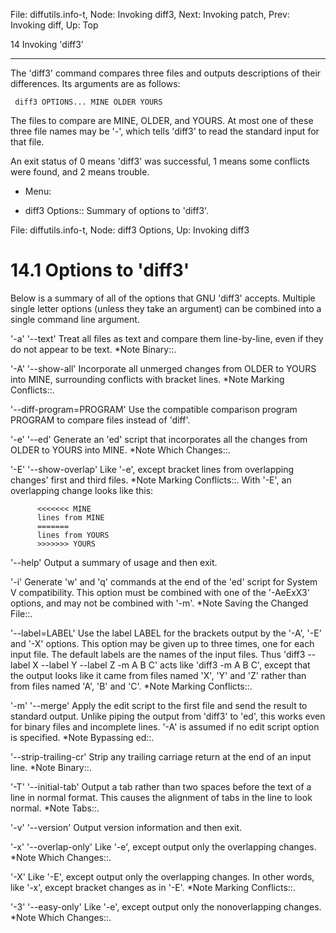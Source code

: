 File: diffutils.info-t,  Node: Invoking diff3,  Next: Invoking patch,  Prev: Invoking diff,  Up: Top

14 Invoking 'diff3'
*******************

The 'diff3' command compares three files and outputs descriptions of
their differences.  Its arguments are as follows:

     diff3 OPTIONS... MINE OLDER YOURS

   The files to compare are MINE, OLDER, and YOURS.  At most one of
these three file names may be '-', which tells 'diff3' to read the
standard input for that file.

   An exit status of 0 means 'diff3' was successful, 1 means some
conflicts were found, and 2 means trouble.

* Menu:

* diff3 Options:: Summary of options to 'diff3'.

File: diffutils.info-t,  Node: diff3 Options,  Up: Invoking diff3

14.1 Options to 'diff3'
=======================

Below is a summary of all of the options that GNU 'diff3' accepts.
Multiple single letter options (unless they take an argument) can be
combined into a single command line argument.

'-a'
'--text'
     Treat all files as text and compare them line-by-line, even if they
     do not appear to be text.  *Note Binary::.

'-A'
'--show-all'
     Incorporate all unmerged changes from OLDER to YOURS into MINE,
     surrounding conflicts with bracket lines.  *Note Marking
     Conflicts::.

'--diff-program=PROGRAM'
     Use the compatible comparison program PROGRAM to compare files
     instead of 'diff'.

'-e'
'--ed'
     Generate an 'ed' script that incorporates all the changes from
     OLDER to YOURS into MINE.  *Note Which Changes::.

'-E'
'--show-overlap'
     Like '-e', except bracket lines from overlapping changes' first and
     third files.  *Note Marking Conflicts::.  With '-E', an overlapping
     change looks like this:

          <<<<<<< MINE
          lines from MINE
          =======
          lines from YOURS
          >>>>>>> YOURS

'--help'
     Output a summary of usage and then exit.

'-i'
     Generate 'w' and 'q' commands at the end of the 'ed' script for
     System V compatibility.  This option must be combined with one of
     the '-AeExX3' options, and may not be combined with '-m'.  *Note
     Saving the Changed File::.

'--label=LABEL'
     Use the label LABEL for the brackets output by the '-A', '-E' and
     '-X' options.  This option may be given up to three times, one for
     each input file.  The default labels are the names of the input
     files.  Thus 'diff3 --label X --label Y --label Z -m A B C' acts
     like 'diff3 -m A B C', except that the output looks like it came
     from files named 'X', 'Y' and 'Z' rather than from files named 'A',
     'B' and 'C'.  *Note Marking Conflicts::.

'-m'
'--merge'
     Apply the edit script to the first file and send the result to
     standard output.  Unlike piping the output from 'diff3' to 'ed',
     this works even for binary files and incomplete lines.  '-A' is
     assumed if no edit script option is specified.  *Note Bypassing
     ed::.

'--strip-trailing-cr'
     Strip any trailing carriage return at the end of an input line.
     *Note Binary::.

'-T'
'--initial-tab'
     Output a tab rather than two spaces before the text of a line in
     normal format.  This causes the alignment of tabs in the line to
     look normal.  *Note Tabs::.

'-v'
'--version'
     Output version information and then exit.

'-x'
'--overlap-only'
     Like '-e', except output only the overlapping changes.  *Note Which
     Changes::.

'-X'
     Like '-E', except output only the overlapping changes.  In other
     words, like '-x', except bracket changes as in '-E'.  *Note Marking
     Conflicts::.

'-3'
'--easy-only'
     Like '-e', except output only the nonoverlapping changes.  *Note
     Which Changes::.

